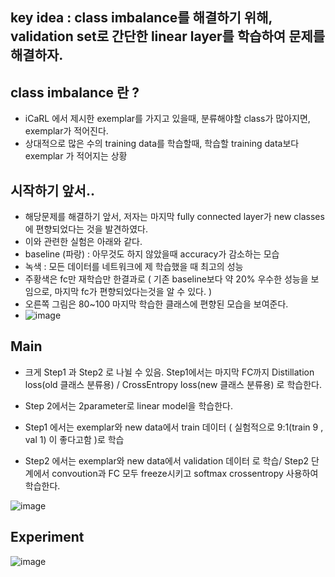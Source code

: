 ## key idea : class imbalance를 해결하기 위해, validation set로 간단한 linear layer를 학습하여 문제를 해결하자. 

## class imbalance 란 ? 
- iCaRL 에서 제시한 exemplar를 가지고 있을때, 분류해야할 class가 많아지면, exemplar가 적어진다.
- 상대적으로 많은 수의 training data를 학습할때, 학습할 training data보다 exemplar 가 적어지는 상황

## 시작하기 앞서..
- 해당문제를 해결하기 앞서, 저자는 마지막 fully connected layer가 new classes에 편향되었다는 것을 발견하였다.
- 이와 관련한 실험은 아래와 같다.
- baseline (파랑) : 아무것도 하지 않았을때 accuracy가 감소하는 모습
- 녹색 : 모든 데이터를 네트워크에 제 학습했을 때 최고의 성능
- 주황색은 fc만 재학습만 한결과로 ( 기존 baseline보다 약 20% 우수한 성능을 보임으로, 마지막 fc가 편향되었다는것을 알 수 있다. )
- 오른쪽 그림은 80~100 마지막 학습한 클래스에 편향된 모습을 보여준다.
- ![image](https://user-images.githubusercontent.com/98244339/165013186-2e2c02c5-453a-4c43-8658-9ac817190a62.png)

## Main
- 크게 Step1 과 Step2 로 나뉠 수 있음. Step1에서는 마지막 FC까지 Distillation loss(old 클래스 분류용) / CrossEntropy loss(new 클래스 분류용) 로 학습한다.
- Step 2에서는 2parameter로 linear model을 학습한다.

- Step1 에서는 exemplar와 new data에서 train 데이터 ( 실험적으로 9:1(train 9 , val 1) 이 좋다고함 )로 학습
- Step2 에서는 exemplar와 new data에서 validation 데이터 로 학습/ Step2 단계에서 convoution과 FC 모두 freeze시키고 softmax crossentropy 사용하여 학습한다.

![image](https://user-images.githubusercontent.com/98244339/165014732-0959e5f0-8610-4fa6-b495-268778af136a.png)


## Experiment
![image](https://user-images.githubusercontent.com/98244339/165015772-4a152f7e-12b3-4450-97d3-c741b5986151.png)


